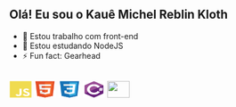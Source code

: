 ## Olá! Eu sou o Kauê Michel Reblin Kloth

- 🔭 Estou trabalho com front-end
- 🌱 Estou estudando NodeJS
- ⚡ Fun fact: Gearhead

<div style="display: inline_block"><br>
  <img align="center" height="30" width="40" src="https://raw.githubusercontent.com/devicons/devicon/master/icons/javascript/javascript-plain.svg">
  <img align="center" height="30" width="40" src="https://raw.githubusercontent.com/devicons/devicon/master/icons/html5/html5-original.svg">
  <img align="center" height="30" width="40" src="https://raw.githubusercontent.com/devicons/devicon/master/icons/css3/css3-original.svg">
  <img align="center" height="30" width="40" src="https://raw.githubusercontent.com/devicons/devicon/master/icons/csharp/csharp-original.svg">
  <img align="center" height="30" width="40" src="https://img.shields.io/badge/Java-%23ED8B00.svg??style=for-the-badge&logo=openjdk&logoColor=white"
  
          

</div>
